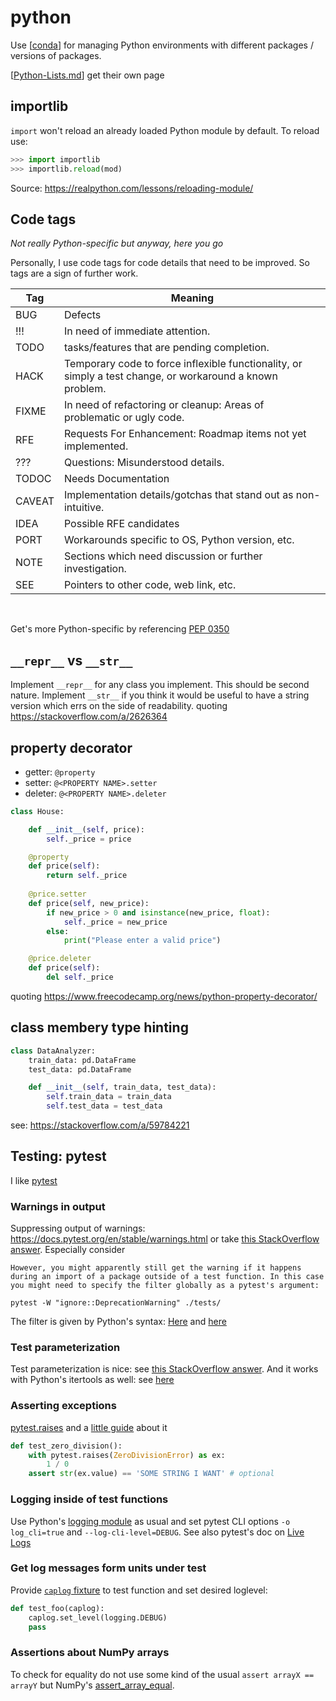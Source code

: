 # python

Use [[conda]] for managing Python environments with different packages / versions of packages.

[[Python-Lists.md]] get their own page

## importlib

`import` won't reload an already loaded Python module by default. To reload use:

```python
>>> import importlib
>>> importlib.reload(mod)
```

Source: https://realpython.com/lessons/reloading-module/

## Code tags

*Not really Python-specific but anyway, here you go*

Personally, I use code tags for code details that need to be improved. So tags are a sign of further work.

Tag    | Meaning
-------|----------------------------------------------------------------------------------------------------------
BUG    | Defects
!!!    | In need of immediate attention.
TODO   | tasks/features that are pending completion.
HACK   | Temporary code to force inflexible functionality, or simply a test change, or workaround a known problem.
FIXME  | In need of refactoring or cleanup: Areas of problematic or ugly code.
RFE    | Requests For Enhancement: Roadmap items not yet implemented.
???    | Questions: Misunderstood details.
TODOC  | Needs Documentation
CAVEAT | Implementation details/gotchas that stand out as non-intuitive.
IDEA   | Possible RFE candidates
PORT   | Workarounds specific to OS, Python version, etc.
NOTE   | Sections which need discussion or further investigation.
SEE    | Pointers to other code, web link, etc.

<br>

Get's more Python-specific by referencing [PEP 0350](https://www.python.org/dev/peps/pep-0350/#mnemonics)

## `__repr__` vs `__str__`

Implement `__repr__` for any class you implement. This should be second nature. Implement `__str__` if you think it would be useful to have a string version which errs on the side of readability. quoting https://stackoverflow.com/a/2626364

## property decorator

- getter: `@property`
- setter: `@<PROPERTY NAME>.setter`
- deleter: `@<PROPERTY NAME>.deleter`

```python
class House:

	def __init__(self, price):
		self._price = price

	@property
	def price(self):
		return self._price
	
	@price.setter
	def price(self, new_price):
		if new_price > 0 and isinstance(new_price, float):
			self._price = new_price
		else:
			print("Please enter a valid price")

	@price.deleter
	def price(self):
		del self._price
```

quoting https://www.freecodecamp.org/news/python-property-decorator/

## class membery type hinting

```python
class DataAnalyzer:
    train_data: pd.DataFrame
    test_data: pd.DataFrame

    def __init__(self, train_data, test_data):
        self.train_data = train_data
        self.test_data = test_data
```

see: https://stackoverflow.com/a/59784221

## Testing: pytest

I like [pytest](https://docs.pytest.org/)

### Warnings in output

Suppressing output of warnings: https://docs.pytest.org/en/stable/warnings.html or take [this StackOverflow answer](https://stackoverflow.com/a/58645998). Especially consider

    However, you might apparently still get the warning if it happens during an import of a package outside of a test function. In this case you might need to specify the filter globally as a pytest's argument:

`pytest -W "ignore::DeprecationWarning" ./tests/`

The filter is given by Python's syntax: [Here](https://docs.python.org/3.7/library/warnings.html#describing-warning-filters) and [here  ](https://docs.python.org/3.7/library/warnings.html#warning-filter)

### Test parameterization

Test parameterization is nice: see [this StackOverflow answer](https://stackoverflow.com/a/48360839). And it works with Python's itertools as well: see [here](https://stackoverflow.com/a/22390931)

### Asserting exceptions

[pytest.raises](https://docs.pytest.org/en/reorganize-docs/new-docs/user/pytest_raises.html) and a [little guide](https://dev.to/wangonya/asserting-exceptions-with-pytest-8hl) about it

```python
def test_zero_division():
    with pytest.raises(ZeroDivisionError) as ex:
        1 / 0
    assert str(ex.value) == 'SOME STRING I WANT' # optional
```

### Logging inside of test functions

Use Python's [logging module](https://docs.python.org/3/library/logging.html) as usual and set pytest CLI options `-o log_cli=true` and `--log-cli-level=DEBUG`. See also pytest's doc on [Live Logs](https://docs.pytest.org/en/latest/how-to/logging.html?highlight=live%20logs)

### Get log messages form units under test

Provide [`caplog` fixture](https://docs.pytest.org/en/6.2.x/logging.html#caplog-fixture) to test function and set desired loglevel:

```python
def test_foo(caplog):
    caplog.set_level(logging.DEBUG)
    pass
```

### Assertions about NumPy arrays

To check for equality do not use some kind of the usual `assert arrayX == arrayY` but NumPy's [assert_array_equal](https://numpy.org/doc/stable/reference/generated/numpy.testing.assert_array_equal.html).

[//begin]: # "Autogenerated link references for markdown compatibility"
[conda]: conda.md "conda"
[Python-Lists.md]: Python-Lists.md "Python Lists"
[//end]: # "Autogenerated link references"
